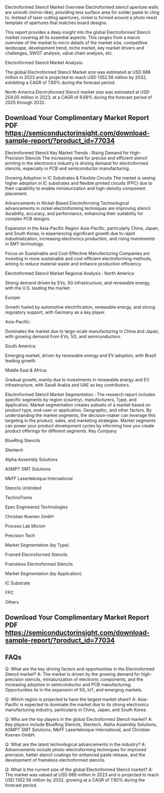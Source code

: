 Electroformed Stencil Market Overview
Electroformed stencil aperture walls are smooth (mirror-like), providing less surface area for solder paste to cling to. Instead of laser cutting apertures, nickel is formed around a photo resist template of apertures that matches board designs.

This report provides a deep insight into the global Electroformed Stencil market covering all its essential aspects. This ranges from a macro overview of the market to micro details of the market size, competitive landscape, development trend, niche market, key market drivers and challenges, SWOT analysis, value chain analysis, etc.

Electroformed Stencil Market Analysis:
 

The global Electroformed Stencil Market size was estimated at USD 688 million in 2023 and is projected to reach USD 1352.56 million by 2032, exhibiting a CAGR of 7.80% during the forecast period.

North America Electroformed Stencil market size was estimated at USD 204.05 million in 2023, at a CAGR of 6.69% during the forecast period of 2025 through 2032.

## Download Your Complimentary Market  Report PDF https://semiconductorinsight.com/download-sample-report/?product_id=77034 


Electroformed Stencil Key Market Trends  :
Rising Demand for High-Precision Stencils
The increasing need for precise and efficient stencil printing in the electronics industry is driving demand for electroformed stencils, especially in PCB and semiconductor manufacturing.

Growing Adoption in IC Substrates & Flexible Circuits
The market is seeing higher adoption in IC substrates and flexible printed circuits (FPC) due to their capability to enable miniaturization and high-density component placement.

Advancements in Nickel-Based Electroforming
Technological advancements in nickel electroforming techniques are improving stencil durability, accuracy, and performance, enhancing their suitability for complex PCB designs.

Expansion in the Asia-Pacific Region
Asia-Pacific, particularly China, Japan, and South Korea, is experiencing significant growth due to rapid industrialization, increasing electronics production, and rising investments in SMT technology.

Focus on Sustainable and Cost-Effective Manufacturing
Companies are investing in more sustainable and cost-efficient electroforming methods, aiming to reduce material waste and enhance production efficiency.

Electroformed Stencil Market Regional Analysis :
North America:

Strong demand driven by EVs, 5G infrastructure, and renewable energy, with the U.S. leading the market.

Europe:

Growth fueled by automotive electrification, renewable energy, and strong regulatory support, with Germany as a key player.

Asia-Pacific:

Dominates the market due to large-scale manufacturing in China and Japan, with growing demand from EVs, 5G, and semiconductors.

South America:

Emerging market, driven by renewable energy and EV adoption, with Brazil leading growth.

Middle East & Africa:

Gradual growth, mainly due to investments in renewable energy and EV infrastructure, with Saudi Arabia and UAE as key contributors.

Electroformed Stencil Market Segmentation :
The research report includes specific segments by region (country), manufacturers, Type, and Application. Market segmentation creates subsets of a market based on product type, end-user or application, Geographic, and other factors. By understanding the market segments, the decision-maker can leverage this targeting in the product, sales, and marketing strategies. Market segments can power your product development cycles by informing how you create product offerings for different segments.
Key Company

BlueRing Stencils

Stentech

Alpha Assembly Solutions

ASMPT SMT Solutions

MkFF Laserteknique International

Stencils Unlimited

TechnoTronix

Epec Engineered Technologies

Christian Koenen GmbH

Process Lab Micron

Precision Tech

Market Segmentation (by Type)

Framed Electroformed Stencils

Frameless Electroformed Stencils

Market Segmentation (by Application)

IC Substrate

FPC

Others


## Download Your Complimentary Market  Report PDF https://semiconductorinsight.com/download-sample-report/?product_id=77034 

## FAQs
 

Q: What are the key driving factors and opportunities in the Electroformed Stencil market?
A: The market is driven by the growing demand for high-precision stencils, miniaturization of electronic components, and the increasing adoption in semiconductor and PCB manufacturing. Opportunities lie in the expansion of 5G, IoT, and emerging markets.


Q: Which region is projected to have the largest market share?
A: Asia-Pacific is expected to dominate the market due to its strong electronics manufacturing industry, particularly in China, Japan, and South Korea.


Q: Who are the top players in the global Electroformed Stencil market?
A: Key players include BlueRing Stencils, Stentech, Alpha Assembly Solutions, ASMPT SMT Solutions, MkFF Laserteknique International, and Christian Koenen GmbH.


Q: What are the latest technological advancements in the industry?
A: Advancements include photo-electroforming techniques for improved precision, better stencil coatings for enhanced paste release, and the development of frameless electroformed stencils.


Q: What is the current size of the global Electroformed Stencil market?
A: The market was valued at USD 688 million in 2023 and is projected to reach USD 1352.56 million by 2032, growing at a CAGR of 7.80% during the forecast period.


